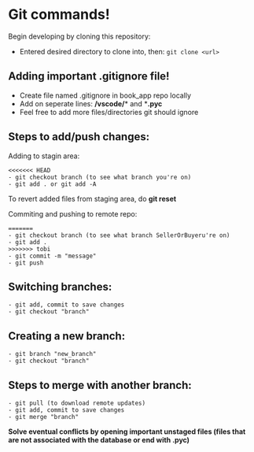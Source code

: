 # Git commands!

Begin developing by cloning this repository:
- Entered desired directory to clone into, then:
``` git clone <url> ```

## Adding important .gitignore file!
- Create file named .gitignore in book_app repo locally
- Add on seperate lines: **/vscode/*** and ***.pyc** 
- Feel free to add more files/directories git should ignore


## Steps to add/push changes:

Adding to stagin area:
```
<<<<<<< HEAD
- git checkout branch (to see what branch you're on)
- git add . or git add -A
```
To revert added files from staging area, do **git reset**

Commiting and pushing to remote repo:
```
=======
- git checkout branch (to see what branch SellerOrBuyeru're on)
- git add .
>>>>>>> tobi
- git commit -m "message"
- git push
```


## Switching branches:
```
- git add, commit to save changes
- git checkout "branch"
```


## Creating a new branch:
```
- git branch "new_branch"
- git checkout "branch"
```


## Steps to merge with another branch:
```
- git pull (to download remote updates)
- git add, commit to save changes
- git merge "branch"
```
**Solve eventual conflicts by opening important unstaged files (files that are not associated with the database or end with .pyc)**
